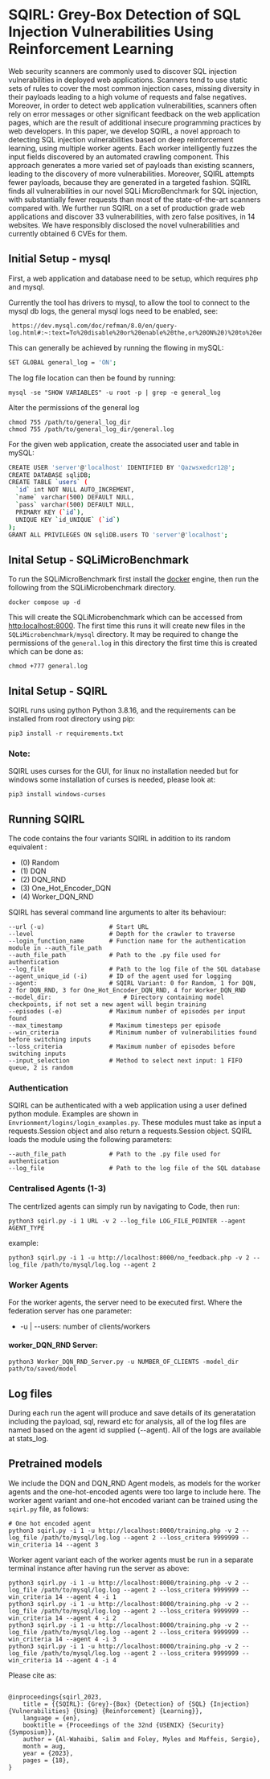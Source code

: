 
# SQIRL: Grey-Box Detection of SQL Injection Vulnerabilities Using Reinforcement Learning

Web security scanners are commonly used to discover SQL injection vulnerabilities in deployed web applications. Scanners tend to use static sets of rules to cover the most common injection cases, missing diversity in their payloads leading to a high volume of requests and false negatives. Moreover, in order to detect web application vulnerabilities, scanners often rely on error messages or other significant feedback on the web application pages, which are the result of additional insecure programming practices by web developers. In this paper, we develop SQIRL, a novel approach to detecting SQL injection vulnerabilities based on deep reinforcement learning, using multiple worker agents. Each worker intelligently fuzzes the input fields discovered by an automated crawling component. This approach generates a more varied set of payloads than existing scanners, leading to the discovery of more vulnerabilities. Moreover, SQIRL attempts fewer payloads, because they are generated in a targeted fashion. SQIRL finds all vulnerabilities in our novel SQLi MicroBenchmark for SQL injection, with substantially fewer requests than most of the state-of-the-art scanners compared with. We further run SQIRL on a set of production grade web applications and discover 33 vulnerabilities, with zero false positives, in 14 websites. We have responsibly disclosed the novel vulnerabilities and currently obtained 6 CVEs for them.




## Initial Setup - mysql
First, a web application and database need to be setup, which requires php and mysql.

Currently the tool has drivers to mysql, to allow the tool to connect to the mysql db logs, the general mysql logs need to be enabled, see:
```
 https://dev.mysql.com/doc/refman/8.0/en/query-log.html#:~:text=To%20disable%20or%20enable%20the,or%20ON%20)%20to%20enable%20it.
```
This can generally be achieved by running the flowing in mySQL:
```bash
SET GLOBAL general_log = 'ON';
```
The log file location can then be found by running:
```
mysql -se "SHOW VARIABLES" -u root -p | grep -e general_log
```

Alter the permissions of the general log 
```
chmod 755 /path/to/general_log_dir
chmod 755 /path/to/general_log_dir/general.log
```

For the given web application, create the associated user and table in mySQL:

```bash
CREATE USER 'server'@'localhost' IDENTIFIED BY 'Qazwsxedcr12@';
CREATE DATABASE sqliDB;
CREATE TABLE `users` (
  `id` int NOT NULL AUTO_INCREMENT,
  `name` varchar(500) DEFAULT NULL,
  `pass` varchar(500) DEFAULT NULL,
  PRIMARY KEY (`id`),
  UNIQUE KEY `id_UNIQUE` (`id`)
);
GRANT ALL PRIVILEGES ON sqliDB.users TO 'server'@'localhost';
```

## Inital Setup - SQLiMicroBenchmark

To run the SQLiMicroBenchmark first install the [docker](https://docs.docker.com/engine/install/) engine, then run the following from the SQLiMicrobenchmark directory.
```
docker compose up -d 
```
This will create the SQLiMicrobenchmark which can be accessed from [http:localhost:8000](http:localhost:8000). The first time this runs it will create new files in the `SQLiMicrobenchmark/mysql` directory. It may be required to change the permissions of the `general.log` in this directory the first time this is created which can be done as:
```
chmod +777 general.log
```

## Inital Setup - SQIRL

SQIRL runs using python Python 3.8.16, and the requirements can be installed from root directory using pip:
```
pip3 install -r requirements.txt
```

### Note:
SQIRL uses curses for the GUI, for linux no installation needed but for windows some installation of curses is needed, please look at:
```
pip3 install windows-curses
```


## Running SQIRL
The code contains the four variants SQIRL in addition to its random equivalent :
- (0) Random 
- (1) DQN
- (2) DQN_RND
- (3) One_Hot_Encoder_DQN
- (4) Worker_DQN_RND

SQIRL has several command line arguments to alter its behaviour:
```
--url (-u) 					# Start URL
--level						# Depth for the crawler to traverse
--login_function_name		# Function name for the authentication module in --auth_file_path
--auth_file_path			# Path to the .py file used for authentication
--log_file					# Path to the log file of the SQL database
--agent_unique_id (-i)		# ID of the agent used for logging
--agent: 					# SQIRL Variant: 0 for Random, 1 for DQN, 2 for DQN_RND, 3 for One_Hot_Encoder_DQN_RND, 4 for Worker_DQN_RND
--model_dir: 					# Directory containing model checkpoints, if not set a new agent will begin training
--episodes (-e)				# Maximum number of episodes per input found
--max_timestamp				# Maximum timesteps per episode
--win_criteria				# Minimum number of vulnerabilities found before switching inputs
--loss_criteria				# Maximum number of episodes before switching inputs
--input_selection			# Method to select next input: 1 FIFO queue, 2 is random
```

### Authentication
SQIRL can be authenticated with a web application using a user defined python module. Examples are shown in `Envrionment/logins/login_examples.py`. These modules must take as input a requests.Session object and also return a requests.Session object. SQIRL loads the module using the following parameters:
```
--auth_file_path			# Path to the .py file used for authentication
--log_file					# Path to the log file of the SQL database
```

### Centralised Agents (1-3)
The centrlized agents can simply run by navigating to Code, then run:
```
python3 sqirl.py -i 1 URL -v 2 --log_file LOG_FILE_POINTER --agent AGENT_TYPE
```
example:
```
python3 sqirl.py -i 1 -u http://localhost:8000/no_feedback.php -v 2 --log_file /path/to/mysql/log.log --agent 2
```
### Worker Agents
For the worker agents, the server need to be executed first. Where the federation server has one parameter:
- -u | --users: number of clients/workers

#### worker_DQN_RND Server:
```
python3 Worker_DQN_RND_Server.py -u NUMBER_OF_CLIENTS -model_dir path/to/saved/model
```

## Log files

During each run the agent will produce and save details of its generatation including the payload, sql, reward etc for analysis, all of the log files are named based on the agent id supplied (--agent). All of the logs are available at stats_log.

## Pretrained models
We include the DQN and DQN_RND Agent models, as models for the worker agents and the one-hot-encoded agents were too large to include here.
The worker agent variant and one-hot encoded variant can be trained using the `sqirl.py` file, as follows:
```
# One hot encoded agent
python3 sqirl.py -i 1 -u http://localhost:8000/training.php -v 2 --log_file /path/to/mysql/log.log --agent 2 --loss_critera 9999999 --win_criteria 14 --agent 3
```

Worker agent variant each of the worker agents must be run in a separate terminal instance after having run the server as above:
```
python3 sqirl.py -i 1 -u http://localhost:8000/training.php -v 2 --log_file /path/to/mysql/log.log --agent 2 --loss_critera 9999999 --win_criteria 14 --agent 4 -i 1
python3 sqirl.py -i 1 -u http://localhost:8000/training.php -v 2 --log_file /path/to/mysql/log.log --agent 2 --loss_critera 9999999 --win_criteria 14 --agent 4 -i 2
python3 sqirl.py -i 1 -u http://localhost:8000/training.php -v 2 --log_file /path/to/mysql/log.log --agent 2 --loss_critera 9999999 --win_criteria 14 --agent 4 -i 3
python3 sqirl.py -i 1 -u http://localhost:8000/training.php -v 2 --log_file /path/to/mysql/log.log --agent 2 --loss_critera 9999999 --win_criteria 14 --agent 4 -i 4
```         

Please cite as:
```

@inproceedings{sqirl_2023,
	title = {{SQIRL}: {Grey}-{Box} {Detection} of {SQL} {Injection} {Vulnerabilities} {Using} {Reinforcement} {Learning}},
	language = {en},
	booktitle = {Proceedings of the 32nd {USENIX} {Security} {Symposium}},
	author = {Al-Wahaibi, Salim and Foley, Myles and Maffeis, Sergio},
	month = aug,
	year = {2023},
	pages = {18},
}

```

